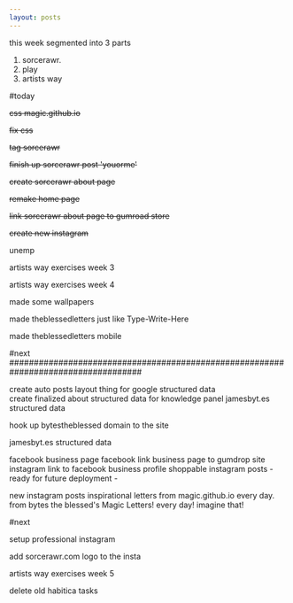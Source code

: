```yaml
---
layout: posts
---
```


this week segmented into 3 parts
1. sorcerawr.
2. play
3. artists way

#today

<s> css magic.github.io </s>

<s>
fix css <p> tag sorcerawr

finish up sorcerawr post 'youorme'

create sorcerawr about page

remake home page

link sorcerawr about page to gumroad store

create new instagram

</s>

unemp

artists way exercises week 3

artists way exercises week 4

made some wallpapers

made theblessedletters just like Type-Write-Here

made theblessedletters mobile


#next ###################################################################################


create auto posts layout thing for google structured data  
create finalized about structured data for knowledge panel
jamesbyt.es structured data

hook up bytestheblessed domain to the site

jamesbyt.es structured data

facebook business page
facebook link business page to gumdrop site
instagram link to facebook business profile
shoppable instagram posts - ready for future deployment -

new instagram posts inspirational letters from magic.github.io every day. from bytes the blessed's Magic Letters!
every day! imagine that!



#next

setup professional instagram

add sorcerawr.com logo to the insta


artists way exercises week 5

delete old habitica tasks
